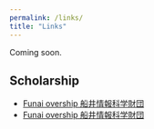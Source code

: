 ```yaml
---
permalink: /links/
title: "Links"
---
```


Coming soon.

<h2>Scholarship</h2>
<ul>
  <li><a href="https://funaifoundation.jp/en/">Funai overship 船井情報科学財団</a></li>
  <li><a href="https://funaifoundation.jp/en/">Funai overship 船井情報科学財団</a></li>
</ul>


